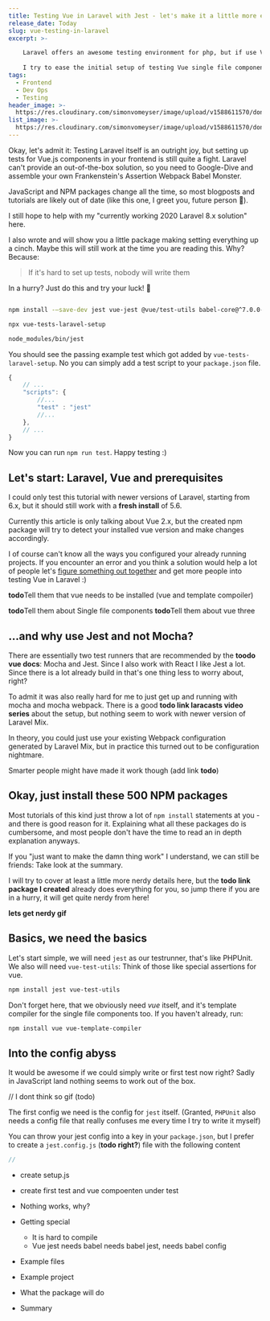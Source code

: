 ```yaml
---
title: Testing Vue in Laravel with Jest - let's make it a little more easy
release_date: Today
slug: vue-testing-in-laravel
excerpt: >-

    Laravel offers an awesome testing environment for php, but if use Vue.js for much of your frontend, you most likely have big blindspot if you don't test that too.
    
    I try to ease the initial setup of testing Vue single file components in a dafault Laravel 6-8 Application.
tags:
  - Frontend
  - Dev Ops
  - Testing
header_image: >-
  https://res.cloudinary.com/simonvomeyser/image/upload/v1588611570/dont-use-ftp/dont-use-ftp-list-header-image.png
list_image: >-
  https://res.cloudinary.com/simonvomeyser/image/upload/v1588611570/dont-use-ftp/dont-use-ftp-list-header-image.png
---
```


Okay, let's admit it: Testing Laravel itself is an outright joy, but setting up tests for Vue.js components in your frontend is still quite a fight. Laravel can't provide an out-of-the-box solution, so you need to Google-Dive and assemble your own Frankenstein's Assertion Webpack Babel Monster. 

JavaScript and NPM packages change all the time, so most blogposts and tutorials are likely out of date (like this one, I greet you, future person 👋).

I still hope to help with my "currently working 2020 Laravel 8.x solution" here.
  
I also wrote and will show you a little package making setting everything up a cinch. Maybe this will still work at the time you are reading this. Why? Because:

> If it's hard to set up tests, nobody will write them
 

<tldr> 

In a hurry? Just do this and try your luck! 🤞

```bash

npm install -—save-dev jest vue-jest @vue/test-utils babel-core@^7.0.0-bridge.0 @babel/preset-env

npx vue-tests-laravel-setup

node_modules/bin/jest

```

You should see the passing example test which got added by `vue-tests-laravel-setup`. No you can simply add a test script to your `package.json` file.

```js
{
    // ...
    "scripts": {
        //...        
        "test" : "jest"
        //...        
    },
    // ...
}
```

Now you can run `npm run test`. Happy testing :)

</tldr>

## Let's start: Laravel, Vue and prerequisites

I could only test this tutorial with newer versions of Laravel, starting from 6.x, but it should still work with a **fresh install** of 5.6.

Currently this article is only talking about Vue 2.x, but the created npm package will try to detect your installed vue version and make changes accordingly.

I of course can't know all the ways you configured your already running projects. If you encounter an error and you think a solution would help a lot of people let's [figure something out together](mailto:info@simonvomeyser.de) and get more people into testing Vue in Laravel :) 

**todo**Tell them that vue needs to be installed (vue and template compoiler)

**todo**Tell them about Single file components
**todo**Tell them about vue three

## ...and why use Jest and not Mocha?

There are essentially two test runners that are recommended by the **toodo vue docs**: Mocha and Jest. Since I also work with React I like Jest a lot. Since there is a lot already build in that's one thing less to worry about, right?

<sidenote heading="Maybe I'm too stupid for Mocha">

To admit it was also really hard for me to just get up and running with mocha and mocha webpack. There is a good **todo link laracasts video series** about the setup, but nothing seem to work with newer version of Laravel Mix.

In theory, you could just use your existing Webpack configuration generated by Laravel Mix, but in practice this turned out to be configuration nightmare. 

Smarter people might have made it work though (add link **todo**)

</sidenote>
 
## Okay, just install these 500 NPM packages

Most tutorials of this kind just throw a lot of `npm install` statements at you - and there is good reason for it. Explaining what all these packages do is cumbersome, and most people don't have the time to read an in depth explanation anyways.
 
If you "just want to make the damn thing work" I understand, we can still be friends: Take look at the <tldr-link>summary</tldr-link>.

I will try to cover at least a little more nerdy details here, but the **todo link package I created** already does everything for you, so jump there if you are in a hurry, it will get quite nerdy from here!

**lets get nerdy gif**
 

## Basics, we need the basics

Let's start simple, we will need `jest` as our testrunner, that's like PHPUnit. We also will need `vue-test-utils`: Think of those like special assertions for vue.

```bash
npm install jest vue-test-utils
```

Don't forget here, that we obviously need *vue* itself, and it's template compiler for the single file components too. If you haven't already, run: 

```bash
npm install vue vue-template-compiler
```
 
## Into the config abyss

It would be awesome if we could simply write or first test now right? Sadly in JavaScript land nothing seems to work out of the box.

// I dont think so gif (todo)

The first config we need is the config for `jest` itself. (Granted, `PHPUnit` also needs a config file that really confuses me every time I try to write it myself)

You can throw your jest config into a key in your `package.json`, but I prefer to create a `jest.config.js` (**todo right?**) file with the following content

```js
//
```

- create setup.js
- create first test and vue compoenten under test
- Nothing works, why? 


- Getting special
    - It is hard to compile
    - Vue jest needs babel needs babel jest, needs babel config
    
- Example files
- Example project

- What the package will do
- Summary




